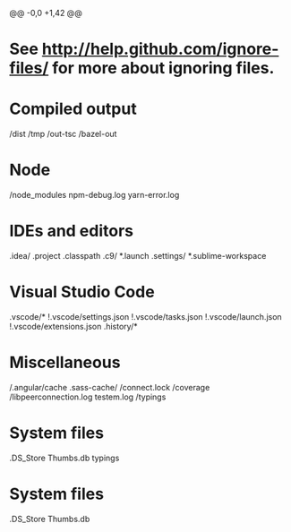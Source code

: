@@ -0,0 +1,42 @@
# See http://help.github.com/ignore-files/ for more about ignoring files.
# Compiled output
/dist
/tmp
/out-tsc
/bazel-out
# Node
/node_modules
npm-debug.log
yarn-error.log
# IDEs and editors
.idea/
.project
.classpath
.c9/
*.launch
.settings/
*.sublime-workspace
# Visual Studio Code
.vscode/*
!.vscode/settings.json
!.vscode/tasks.json
!.vscode/launch.json
!.vscode/extensions.json
.history/*
# Miscellaneous
/.angular/cache
.sass-cache/
/connect.lock
/coverage
/libpeerconnection.log
testem.log
/typings
# System files
.DS_Store
Thumbs.db
typings
# System files
.DS_Store
Thumbs.db
